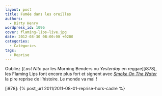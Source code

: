 ```yaml
---
layout: post
title: Fumée dans les oreilles
authors:
  - Dirty Henry
wordpress_id: 1096
cover: flaming-lips-live.jpg
date: 2012-08-30 08:00:00 +0200
categories:
  - Catégories
tags:
  - Reprise
---
```


Oubliez [_Last Nite_ par les Morning Benders ou _Yesterday_ en reggae][i878],
les Flaming Lips font encore plus fort et signent avec
[_Smoke On The Water_](http://musique.premiere.fr/News-Musique/Les-Flaming-Lips-reprennent-Smoke-on-the-Water-de-Deep-Purple-3468346)
la pire reprise de l’histoire. Le monde va mal !

[i878]: {% post_url 2011/2011-08-01-reprise-hors-cadre %}
